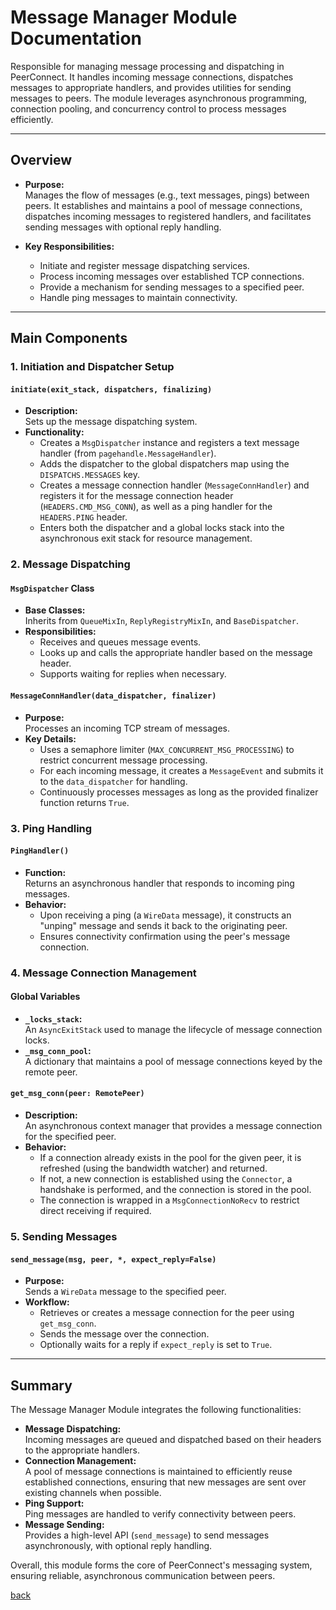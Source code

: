 # Message Manager Module Documentation

Responsible for managing message processing and dispatching in PeerConnect. It handles incoming message connections, dispatches messages to appropriate handlers, and provides utilities for sending messages to peers. The module leverages asynchronous programming, connection pooling, and concurrency control to process messages efficiently.

---

## Overview

- **Purpose:**  
  Manages the flow of messages (e.g., text messages, pings) between peers. It establishes and maintains a pool of message connections, dispatches incoming messages to registered handlers, and facilitates sending messages with optional reply handling.

- **Key Responsibilities:**  
  - Initiate and register message dispatching services.
  - Process incoming messages over established TCP connections.
  - Provide a mechanism for sending messages to a specified peer.
  - Handle ping messages to maintain connectivity.

---

## Main Components

### 1. Initiation and Dispatcher Setup

#### `initiate(exit_stack, dispatchers, finalizing)`

- **Description:**  
  Sets up the message dispatching system.
- **Functionality:**  
  - Creates a `MsgDispatcher` instance and registers a text message handler (from `pagehandle.MessageHandler`).
  - Adds the dispatcher to the global dispatchers map using the `DISPATCHS.MESSAGES` key.
  - Creates a message connection handler (`MessageConnHandler`) and registers it for the message connection header (`HEADERS.CMD_MSG_CONN`), as well as a ping handler for the `HEADERS.PING` header.
  - Enters both the dispatcher and a global locks stack into the asynchronous exit stack for resource management.

### 2. Message Dispatching

#### `MsgDispatcher` Class

- **Base Classes:**  
  Inherits from `QueueMixIn`, `ReplyRegistryMixIn`, and `BaseDispatcher`.
- **Responsibilities:**  
  - Receives and queues message events.
  - Looks up and calls the appropriate handler based on the message header.
  - Supports waiting for replies when necessary.

#### `MessageConnHandler(data_dispatcher, finalizer)`

- **Purpose:**  
  Processes an incoming TCP stream of messages.
- **Key Details:**  
  - Uses a semaphore limiter (`MAX_CONCURRENT_MSG_PROCESSING`) to restrict concurrent message processing.
  - For each incoming message, it creates a `MessageEvent` and submits it to the `data_dispatcher` for handling.
  - Continuously processes messages as long as the provided finalizer function returns `True`.

### 3. Ping Handling

#### `PingHandler()`

- **Function:**  
  Returns an asynchronous handler that responds to incoming ping messages.
- **Behavior:**  
  - Upon receiving a ping (a `WireData` message), it constructs an "unping" message and sends it back to the originating peer.
  - Ensures connectivity confirmation using the peer's message connection.

### 4. Message Connection Management

#### Global Variables

- **`_locks_stack`:**  
  An `AsyncExitStack` used to manage the lifecycle of message connection locks.
- **`_msg_conn_pool`:**  
  A dictionary that maintains a pool of message connections keyed by the remote peer.

#### `get_msg_conn(peer: RemotePeer)`

- **Description:**  
  An asynchronous context manager that provides a message connection for the specified peer.
- **Behavior:**  
  - If a connection already exists in the pool for the given peer, it is refreshed (using the bandwidth watcher) and returned.
  - If not, a new connection is established using the `Connector`, a handshake is performed, and the connection is stored in the pool.
  - The connection is wrapped in a `MsgConnectionNoRecv` to restrict direct receiving if required.

### 5. Sending Messages

#### `send_message(msg, peer, *, expect_reply=False)`

- **Purpose:**  
  Sends a `WireData` message to the specified peer.
- **Workflow:**  
  - Retrieves or creates a message connection for the peer using `get_msg_conn`.
  - Sends the message over the connection.
  - Optionally waits for a reply if `expect_reply` is set to `True`.

---

## Summary

The Message Manager Module integrates the following functionalities:

- **Message Dispatching:**  
  Incoming messages are queued and dispatched based on their headers to the appropriate handlers.
- **Connection Management:**  
  A pool of message connections is maintained to efficiently reuse established connections, ensuring that new messages are sent over existing channels when possible.
- **Ping Support:**  
  Ping messages are handled to verify connectivity between peers.
- **Message Sending:**  
  Provides a high-level API (`send_message`) to send messages asynchronously, with optional reply handling.

Overall, this module forms the core of PeerConnect's messaging system, ensuring reliable, asynchronous communication between peers.

[back](/src_docs/managers)
